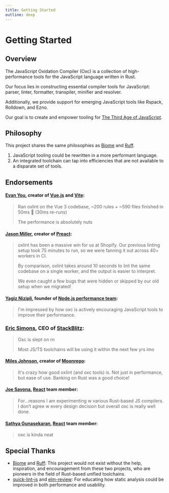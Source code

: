 ```yaml
---
title: Getting Started
outline: deep
---
```


# Getting Started

## Overview

The JavaScript Oxidation Compiler (Oxc) is a collection of high-performance tools for the JavaScript language written in Rust.

Our focus lies in constructing essential compiler tools for JavaScript: parser, linter, formatter, transpiler, minifier and resolver.

Additionally, we provide support for emerging JavaScript tools like Rspack, Rolldown, and Ezno.

Our goal is to create and empower tooling for [The Third Age of JavaScript](https://www.swyx.io/js-third-age).

## Philosophy

This project shares the same philosophies as [Biome][biome] and [Ruff][ruff].

1. JavaScript tooling could be rewritten in a more performant language.
2. An integrated toolchain can tap into efficiencies that are not available to a disparate set of tools.

## Endorsements

#### [Evan You](https://twitter.com/youyuxi/status/1734439543280128030), creator of [Vue.js](https://vuejs.org) and [Vite](https://vitejs.dev):

> Ran oxlint on the Vue 3 codebase, \~200 rules + \~590 files finished in 50ms 🤯 (30ms re-runs)
>
> The performance is absolutely nuts

#### [Jason Miller](https://github.com/developit), creator of [Preact](https://preactjs.com):

> oxlint has been a massive win for us at Shopify. Our previous linting setup took 75 minutes to run, so we were fanning it out across 40+ workers in CI.
>
> By comparison, oxlint takes around 10 seconds to lint the same codebase on a single worker, and the output is easier to interpret.
>
> We even caught a few bugs that were hidden or skipped by our old setup when we migrated!

#### [Yagiz Nizipli](https://github.com/sponsors/anonrig), founder of [Node.js performance team](https://github.com/nodejs/performance):

> I'm impressed by how oxc is actively encouraging JavaScript tools to improve their performance.

### [Eric Simons](https://twitter.com/ericsimons40/status/1766525300584947999), CEO of [StackBlitz](https://stackblitz.com/):

> Oxc is slept on rn
>
> Most JS/TS toolchains will be using it within the next few yrs imo

#### [Miles Johnson](https://x.com/mileswjohnson/status/1734698340791800283), creator of [Moonrepo](https://moonrepo.dev):

> It's crazy how good oxlint (and oxc tools) is. Not just in performance, but ease of use. Banking on Rust was a good choice!

#### [Joe Savona](https://x.com/en_JS/status/1676467920334094336), [React](https://react.dev) team member:

> For…reasons I am experimenting w various Rust-based JS compilers. I don’t agree w every design decision but overall oxc is really well done.

#### [Sathya Gunasekaran](https://x.com/_gsathya/status/1676453430263701506), [React](https://react.dev) team member:

> oxc is kinda neat

## Special Thanks

- [Biome][biome] and [Ruff][ruff]: This project would not exist without the help, inspiration, and encouragement from these two projects, who are pioneers in the field of Rust-based unified toolchains.
- [quick-lint-js][quick-lint-js] and [elm-review][elm-review]: For educating how static analysis could be improved in both performance and usability.

[biome]: https://biomejs.dev

[ruff]: https://beta.ruff.rs

[quick-lint-js]: https://quick-lint-js.com/

[elm-review]: https://package.elm-lang.org/packages/jfmengels/elm-review/latest/
